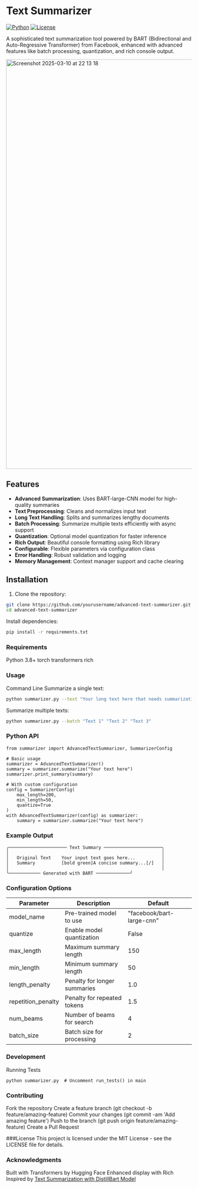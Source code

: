 # Text Summarizer

[![Python](https://img.shields.io/badge/Python-3.8+-blue.svg)](https://www.python.org/)
[![License](https://img.shields.io/badge/License-MIT-green.svg)](LICENSE)

A sophisticated text summarization tool powered by BART (Bidirectional and Auto-Regressive Transformer) from Facebook, enhanced with advanced features like batch processing, quantization, and rich console output.


<img width="1112" alt="Screenshot 2025-03-10 at 22 13 18" src="https://github.com/user-attachments/assets/008c4d03-ba8f-4af6-8f20-0ea252eaa9b7" />


## Features

- **Advanced Summarization**: Uses BART-large-CNN model for high-quality summaries
- **Text Preprocessing**: Cleans and normalizes input text
- **Long Text Handling**: Splits and summarizes lengthy documents
- **Batch Processing**: Summarize multiple texts efficiently with async support
- **Quantization**: Optional model quantization for faster inference
- **Rich Output**: Beautiful console formatting using Rich library
- **Configurable**: Flexible parameters via configuration class
- **Error Handling**: Robust validation and logging
- **Memory Management**: Context manager support and cache clearing

## Installation

1. Clone the repository:
```bash
git clone https://github.com/yourusername/advanced-text-summarizer.git
cd advanced-text-summarizer
```
Install dependencies:
```bash
pip install -r requirements.txt
```

### Requirements
Python 3.8+
torch
transformers
rich

### Usage

Command Line
Summarize a single text:

```bash
python summarizer.py --text "Your long text here that needs summarization"
```

Summarize multiple texts:

```bash
python summarizer.py --batch "Text 1" "Text 2" "Text 3"
```


### Python API
```
from summarizer import AdvancedTextSummarizer, SummarizerConfig

# Basic usage
summarizer = AdvancedTextSummarizer()
summary = summarizer.summarize("Your text here")
summarizer.print_summary(summary)

# With custom configuration
config = SummarizerConfig(
    max_length=200,
    min_length=50,
    quantize=True
)
with AdvancedTextSummarizer(config) as summarizer:
    summary = summarizer.summarize("Your text here")
```


### Example Output

```
╭────────────────────── Text Summary ──────────────────────╮
│                                                          │
│   Original Text    Your input text goes here...          │
│   Summary          [bold green]A concise summary...[/]   │
│                                                          │
╰──────────── Generated with BART ─────────────╯
```

### Configuration Options

| Parameter  |       Description        |	       Default            |
| ---------- | ------------------------ | ------------------------- |
| model_name | Pre-trained model to use	| "facebook/bart-large-cnn" |
|  quantize  | Enable model quantization| False                     |
| max_length | Maximum summary length	  | 150                       |
| min_length | Minimum summary length	  | 50                        |
| length_penalty | Penalty for longer summaries |	1.0               |
|repetition_penalty	| Penalty for repeated tokens	| 1.5             |
| num_beams	 | Number of beams for search |	4                       |
| batch_size | Batch size for processing	| 2                       |


### Development
Running Tests
```
python summarizer.py  # Uncomment run_tests() in main
```

### Contributing
Fork the repository
Create a feature branch (git checkout -b feature/amazing-feature)
Commit your changes (git commit -am 'Add amazing feature')
Push to the branch (git push origin feature/amazing-feature)
Create a Pull Request

###License
This project is licensed under the MIT License - see the LICENSE file for details.

### Acknowledgments
Built with Transformers by Hugging Face
Enhanced display with Rich
Inspired by [Text Summarization with DistillBart Model](https://machinelearningmastery.com/text-summarization-with-distillbart-model/)
